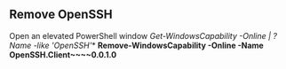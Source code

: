## Remove OpenSSH
Open an elevated PowerShell window
**Get-WindowsCapability -Online | ? Name -like 'OpenSSH*'**
**Remove-WindowsCapability -Online -Name OpenSSH.Client~~~~0.0.1.0**
